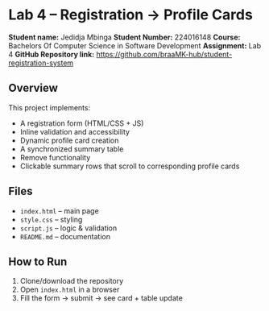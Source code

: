 # Lab 4 – Registration → Profile Cards
**Student name:** Jedidja Mbinga 
**Student Number:** 224016148
**Course:** Bachelors Of Computer Science in Software Development
**Assignment:** Lab 4
**GitHub Repository link:** https://github.com/braaMK-hub/student-registration-system 
## Overview
This project implements:
- A registration form (HTML/CSS + JS)
- Inline validation and accessibility
- Dynamic profile card creation
- A synchronized summary table
- Remove functionality
- Clickable summary rows that scroll to corresponding profile cards

## Files
- `index.html` – main page
- `style.css` – styling
- `script.js` – logic & validation
- `README.md` – documentation

## How to Run
1. Clone/download the repository
2. Open `index.html` in a browser
3. Fill the form → submit → see card + table update